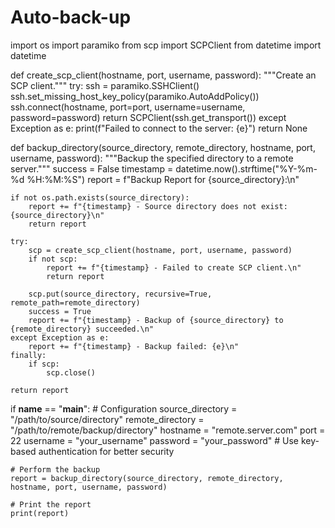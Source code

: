 # Auto-back-up
import os
import paramiko
from scp import SCPClient
from datetime import datetime

def create_scp_client(hostname, port, username, password):
    """Create an SCP client."""
    try:
        ssh = paramiko.SSHClient()
        ssh.set_missing_host_key_policy(paramiko.AutoAddPolicy())
        ssh.connect(hostname, port=port, username=username, password=password)
        return SCPClient(ssh.get_transport())
    except Exception as e:
        print(f"Failed to connect to the server: {e}")
        return None

def backup_directory(source_directory, remote_directory, hostname, port, username, password):
    """Backup the specified directory to a remote server."""
    success = False
    timestamp = datetime.now().strftime("%Y-%m-%d %H:%M:%S")
    report = f"Backup Report for {source_directory}:\n"

    if not os.path.exists(source_directory):
        report += f"{timestamp} - Source directory does not exist: {source_directory}\n"
        return report

    try:
        scp = create_scp_client(hostname, port, username, password)
        if not scp:
            report += f"{timestamp} - Failed to create SCP client.\n"
            return report

        scp.put(source_directory, recursive=True, remote_path=remote_directory)
        success = True
        report += f"{timestamp} - Backup of {source_directory} to {remote_directory} succeeded.\n"
    except Exception as e:
        report += f"{timestamp} - Backup failed: {e}\n"
    finally:
        if scp:
            scp.close()

    return report

if __name__ == "__main__":
    # Configuration
    source_directory = "/path/to/source/directory"
    remote_directory = "/path/to/remote/backup/directory"
    hostname = "remote.server.com"
    port = 22
    username = "your_username"
    password = "your_password"  # Use key-based authentication for better security

    # Perform the backup
    report = backup_directory(source_directory, remote_directory, hostname, port, username, password)

    # Print the report
    print(report)
